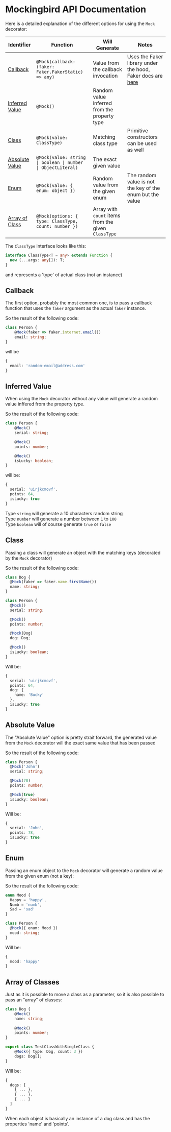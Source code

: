 # Mockingbird API Documentation

Here is a detailed explanation of the different options for using the `Mock` decorator:

| Identifier                                                    | Function                                                | Will Generate                           | Notes                                                  | 
|---------------------------------------------------------------|---------------------------------------------------------|-----------------------------------------|--------------------------------------------------------| 
| [Callback](#callback)                                         | `@Mock(callback: (faker: Faker.FakerStatic) => any)` | Value from the callback invocation      |    Uses the Faker library under the hood, Faker docs are [here](https://faker.readthedocs.io/en/master/) | 
| [Inferred Value](#inferred-value)                             | `@Mock()`                                            | Random value inferred from the property type   |                                                    | 
| [Class](#class)                                               | `@Mock(value: ClassType)`                            | Matching class type                     | Primitive constructors can be used as well                | 
| [Absolute Value](#absolute-value)                             | `@Mock(value: string \| boolean \| number \| ObjectLiteral)`| The exact given value                   |                                                    | 
| [Enum](#enum)                                                 | `@Mock(value: { enum: object })`                     | Random value from the given enum        | The random value is not the key of the enum but the value | 
| [Array of Class](#array-of-classes)                           | `@Mock(options: { type: ClassType, count: number })` | Array with `count` items from the given `ClassType`     |                                           |                                                           | 

The `ClassType` interface looks like this:

```typescript
interface ClassType<T = any> extends Function {
  new (...args: any[]): T;
}
```

and represents a 'type' of actual class (not an instance)

## Callback

The first option, probably the most common one, is to pass a callback function that
uses the `faker` argument as the actual `faker` instance.

So the result of the following code:

```typescript
class Person {
    @Mock(faker => faker.internet.email())
    email: string;
}
```

will be
```typescript
{
  email: 'random-email@address.com'
}
```

## Inferred Value
When using the `Mock` decorator without any value will generate a random value inffered from the property type.

So the result of the following code:

```typescript
class Person {
    @Mock()
    serial: string;

    @Mock()
    points: number;

    @Mock()
    isLucky: boolean;
}
```

will be:

```typescript
{
  serial: 'uirjkcmovf',
  points: 64,
  isLucky: true 
}
```

Type `string` will generate a 10 characters random string \
Type `number` will generate a number between `1` to `100` \
Type `boolean` will of course generate `true` or `false` 

## Class
Passing a class will generate an object with the matching keys (decorated by the `Mock` decorator)

So the result of the following code:

```typescript
class Dog {
  @Mock(faker => faker.name.firstName())
  name: string;
}

class Person {
  @Mock()
  serial: string;

  @Mock()
  points: number;

  @Mock(Dog)
  dog: Dog;

  @Mock()
  isLucky: boolean;
}
```

Will be:

```typescript
{
  serial: 'uirjkcmovf',
  points: 64,
  dog: {
    name: 'Bucky'
  },
  isLucky: true 
}
```

## Absolute Value

The "Absolute Value" option is pretty strait forward, the generated value from the `Mock` decorator will the exact same value that has been passed

So the result of the following code:

```typescript
class Person {
  @Mock('John')
  serial: string;

  @Mock(78)
  points: number;

  @Mock(true)
  isLucky: boolean;
}
```

Will be:

```typescript
{
  serial: 'John',
  points: 78,
  isLucky: true 
}
```

## Enum

Passing an enum object to the `Mock` decorator will generate a random value from the given enum (not a key):

So the result of the following code:

```typescript
enum Mood {
  Happy = 'happy',
  Numb = 'numb',
  Sad = 'sad'
}

class Person {
  @Mock({ enum: Mood })
  mood: string;
}
```

Will be:

```typescript
{
  mood: 'happy'
}
```

## Array of Classes

Just as it is possible to move a class as a parameter, so it is also possible to pass
an "array" of classes:

```typescript
class Dog {
    @Mock()
    name: string;
    
    @Mock()
    points: number;
}

export class TestClassWithSingleClass {
    @Mock({ type: Dog, count: 3 })
    dogs: Dog[];
}
```

Will be:

```typescript
{
  dogs: [
    { ... },
    { ... },
    { ... }
  ]
}
```

When each object is basically an instance of a dog class and has the
properties 'name' and 'points'.
